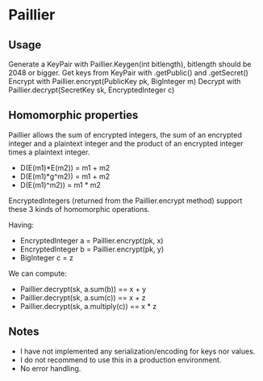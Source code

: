 # Paillier

## Usage
Generate a KeyPair with Paillier.Keygen(int bitlength), bitlength should be 2048 or bigger.
Get keys from KeyPair with .getPublic() and .getSecret()
Encrypt with Paillier.encrypt(PublicKey pk, BigInteger m)
Decrypt with Paillier.decrypt(SecretKey sk, EncryptedInteger c)

## Homomorphic properties
Paillier allows the sum of encrypted integers, the sum of an encrypted integer and a plaintext integer
and the product of an encrypted integer times a plaintext integer.
* D(E(m1)*E(m2)) = m1 + m2
* D(E(m1)*g^m2)) = m1 + m2
* D(E(m1)^m2)) = m1 * m2

EncryptedIntegers (returned from the Paillier.encrypt method) support these 3 kinds of homomorphic
operations.

Having:
* EncryptedInteger a = Paillier.encrypt(pk, x)
* EncryptedInteger b = Paillier.encrypt(pk, y)
* BigInteger c = z

We can compute: 
* Paillier.decrypt(sk, a.sum(b)) == x + y 
* Paillier.decrypt(sk, a.sum(c)) == x + z
* Paillier.decrypt(sk, a.multiply(c)) == x * z

## Notes
* I have not implemented any serialization/encoding for keys nor values.
* I do not recommend to use this in a production environment.
* No error handling.
